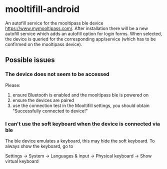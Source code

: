 # mooltifill-android
An autofill service for the mooltipass ble device https://www.mymooltipass.com/. After installation there will be a new autofill service which adds
an autofill option for login forms. When selected, the device is queried for the corresponding
app/service (which has to be confirmed on the mooltipass device).
## Possible issues
### The device does not seem to be accessed
Please:
1. ensure Bluetooth is enabled and the mooltipass ble is powered on
2. ensure the devices are paired
3. use the connection test in the Mooltifill settings, you should obtain "Successfully connected to device!"
### I can't use the soft keyboard when the device is connected via ble
The ble device emulates a keyboard, this may hide the soft keyboard. To always show the keyboard, go to

Settings -> System -> Languages & input -> Physical keyboard -> Show virtual keyboard
